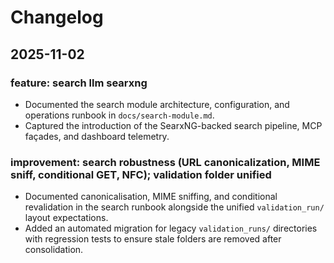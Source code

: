 # Changelog

## 2025-11-02

### feature: search llm searxng
- Documented the search module architecture, configuration, and operations runbook in `docs/search-module.md`.
- Captured the introduction of the SearxNG-backed search pipeline, MCP façades, and dashboard telemetry.

### improvement: search robustness (URL canonicalization, MIME sniff, conditional GET, NFC); validation folder unified
- Documented canonicalisation, MIME sniffing, and conditional revalidation in the search runbook alongside the unified
  `validation_run/` layout expectations.
- Added an automated migration for legacy `validation_runs/` directories with regression tests to ensure stale folders are
  removed after consolidation.
